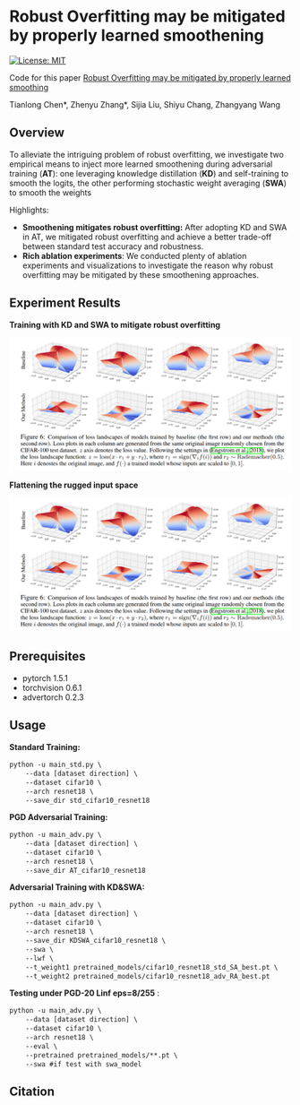 # Robust Overfitting may be mitigated by properly learned smoothening

[![License: MIT](https://img.shields.io/badge/License-MIT-green.svg)](https://opensource.org/licenses/MIT)

Code for this paper [Robust Overfitting may be mitigated by properly learned smoothing](https://openreview.net/forum?id=qZzy5urZw9)

Tianlong Chen\*, Zhenyu Zhang\*, Sijia Liu, Shiyu Chang, Zhangyang Wang

## Overview

To alleviate the intriguing problem of robust overfitting, we investigate two empirical means to inject more learned smoothening during adversarial training (**AT**): one leveraging knowledge distillation (**KD**) and self-training to smooth the logits, the other performing stochastic weight averaging (**SWA**) to smooth the weights 

Highlights:

- **Smoothening mitigates robust overfitting:**  After adopting KD and SWA in AT, we mitigated robust overfitting and achieve a better trade-off between standard test accuracy and robustness.
- **Rich ablation experiments**:  We conducted plenty of ablation experiments and visualizations to investigate the reason why robust overfitting may be mitigated by these smoothening approaches.

## Experiment Results

**Training with KD and SWA to mitigate robust overfitting**

![](https://raw.githubusercontent.com/VITA-Group/Alleviate-Robust-Overfitting/main/Figs/flatness.png)

**Flattening the rugged input space** 

![](https://raw.githubusercontent.com/VITA-Group/Alleviate-Robust-Overfitting/main/Figs/flatness.png)

## Prerequisites

- pytorch 1.5.1
- torchvision 0.6.1 
- advertorch 0.2.3

## Usage

**Standard Training:**

```
python -u main_std.py \
	--data [dataset direction] \ 
	--dataset cifar10 \
	--arch resnet18 \
	--save_dir std_cifar10_resnet18 
```

**PGD Adversarial Training:**

```
python -u main_adv.py \
	--data [dataset direction] \ 
	--dataset cifar10 \
	--arch resnet18 \
	--save_dir AT_cifar10_resnet18 
```

**Adversarial Training with KD&SWA:**

```
python -u main_adv.py \
	--data [dataset direction] \ 
	--dataset cifar10 \
	--arch resnet18 \
	--save_dir KDSWA_cifar10_resnet18 \
	--swa \
	--lwf \
	--t_weight1 pretrained_models/cifar10_resnet18_std_SA_best.pt \
	--t_weight2 pretrained_models/cifar10_resnet18_adv_RA_best.pt
```

**Testing under PGD-20 Linf eps=8/255** :

```
python -u main_adv.py \
	--data [dataset direction] \
	--dataset cifar10 \
	--arch resnet18 \
	--eval \
	--pretrained pretrained_models/**.pt \
	--swa #if test with swa_model
```

## Citation

```

```


